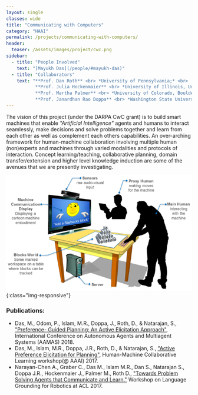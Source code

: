 ```yaml
---
layout: single
classes: wide
title: "Communicating with Computers"
category: "HAAI"
permalink: /projects/communicating-with-computers/
header:
  teaser: /assets/images/project/cwc.png
sidebar:
  - title: "People Involved"
    text: "[Mayukh Das](/people/#mayukh-das)"
  - title: "Collaborators"
    text: "**Prof. Dan Roth** <br> *University of Pennsylvania;* <br>
           **Prof. Julia Hockenmaier** <br> *University of Illinois, Urbana-Champaign;* <br>
           **Prof. Martha Palmer** <br> *University of Colorado, Boulder;* <br>
           **Prof. Janardhan Rao Doppa** <br> *Washington State University;*"
---
```


The vision of this project (under the DARPA CwC grant) is to build smart machines that enable *"Artificial Intelligence"* agents and humans to interact seamlessly, make decisions and solve problems together and learn from each other as well as complement each others capabilities. An over-arching framework for human-machine collaboration involving multiple human (non)experts and machines through varied modalities and protocols of interaction. Concept learning/teaching, collaborative planning, domain transfer/extension and higher level knowledge induction are some of the avenues that we are presently investigating.

![Communicating with computers](/assets/images/project/cwc.png){:class="img-responsive"}

### Publications:
* Das, M., Odom, P., Islam, M.R., Doppa, J., Roth, D., & Natarajan, S., ["Preference- Guided Planning: An Active Elicitation Approach"](https://dl.acm.org/citation.cfm?id=3238024), International Conference on Autonomous Agents and Multiagent Systems (AAMAS) 2018.
* Das, M., Islam, M.R., Doppa, J.R., Roth, D., & Natarajan, S., ["Active Preference Elicitation for Planning"](http://blogs.parc.com/aaai-17/files/2017/01/15198-65466-3-SM.pdf), Human-Machine Collaborative Learning workshop(@ AAAI) 2017.
* Narayan-Chen A., Graber C., Das M., Islam M.R., Dan S., Natarajan S., Doppa J.R., Hockenmaier J., Palmer M., Roth D., ["Towards Problem Solving Agents that Communicate and Learn."](http://www.aclweb.org/anthology/W17-2812) Workshop on Language Grounding for Robotics at ACL 2017.




<!--
---
layout: single
title: "Communicating with Computers"
permalink: /projects/communicating-with-computers/
excerpt: "The grand vision of smart machines is when intelligent machines and humans will interact, make decisions and solve problems together and learn from as well as complement each others capabilities."
---
-->
<!--
## People Involved:

* Mayukh Das
* Shuo Yang
* Phillip Odom

The grand vision of smart machines is enabling AI agents and humans to interact seamlessly, make decisions and solve problems together and learn from as well as complement each others capabilities. We share such a vision and we build frameworks and techniques to leverage human knowledge in creating smarter sequential decision-making and predictive systems and protocols for such knowledge elicitation.

Our research includes, but is not limited to, knowledge-augmented Statistical Relational Learning, human guided and collaborative decision-making and planning (esp. in stochastic, partially observable, semi-structured environments), "active" human-AI interaction, various modalities of human guidance and, finally, successful application of such systems to real-world tasks such as Health, Biomedicine and Finance.

Concept learning, domain transfer/extension and higher level knowledge induction are some additional interesting research ventures (motivated by DARPA 'Communicating with Computers'). We aim for an over-arching framework for human-AI collaboration involving multiple human (non)experts and machines with varied modalities of interaction.

## References:

* Das, M., Odom, P., Islam, M.R., Doppa, J., Roth, D., & Natarajan, S., "Preference- Guided Planning: An Active Elicitation Approach", International Conference on Autonomous Agents and Multiagent Systems (AAMAS) 2018.
* Das, M., Islam, M.R., Doppa, J.R., Roth, D., & Natarajan, S., "Active Preference Elicitation for Planning", Human-Machine Collaborative Learning workshop(@ AAAI) 2017.
* Narayan-Chen A., Graber C., Das M., Islam M.R., Dan S., Natarajan S., Doppa J.R., Hockenmaier J., Palmer M., Roth D., "Towards Problem Solving Agents that Communicate and Learn." Workshop on Language Grounding for Robotics at ACL 2017.
* Alexander L. Hayes, Mayukh Das, Phillip Odom, Sriraam Natarajan. "User Friendly Automatic Construction of Background Knowledge: Mode Construction from ER Diagrams." Knowledge Capture Conference 2017.
* Odom, P., & Natarajan, S., "Active Advice Seeking for Inverse Reinforcement Learning", International Conference on Autonomous Agents and Multiagent Systems (AAMAS) 2016.
* Odom, P., & Natarajan, S., "Actively Interacting with Experts: A Probabilistic Logic Approach", European Conference on Machine Learning and Principles of Knowledge Discovery in Databases (ECMLPKDD) 2016.
* Odom, P., Kumaraswamy, R., Kersting, K., & Natarajan, S., "Learning through Advice-Seeking via Transfer", International Conference on Inductive Logic Programming (ILP) 2016.
* Odom, P., Khot, T., Porter, R., & Natarajan, S., "Knowledge-Based Probabilistic Logic Learning", Twenty-Ninth AAAI Conference on Artificial Intelligence (AAAI) 2015.
* Odom, P., Bangera, V., Khot, T., Page, D., & Natarajan, S., "Extracting Adverse Drug Events from Text using Human Advice", Artificial Intelligence in Medicine (AIME) 2015.
* Yang, S., Khot, T., Kersting, K., Kunapuli, G., Hauser, K., & Natarajan, S., "Learning from Imbalanced Data in Relational Domains: A Soft Margin Approach", International Conference on Data Mining (ICDM) 2014.
* Yang, S., & Natarajan, S., "Knowledge Intensive Learning: Combining Qualitative Constraints with Causal Independence for Parameter Learning in Probabilistic Models", European Conference on Machine Learning, (ECMLPKDD) 2013.
-->
